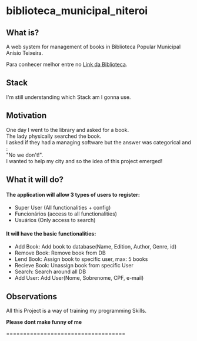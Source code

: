 # biblioteca_municipal_niteroi

## What is?

A web system for management of books in Biblioteca Popular Municipal Anisio Teixeira.

Para conhecer melhor entre no [Link da Biblioteca](http://www.educacaoniteroi.com.br/2015/05/biblioteca-popular-municipal-anisio-teixeira/).

## Stack
I'm still understanding which Stack am I gonna use.


## Motivation
One day I went to the library and asked for a book.  
The lady physically searched the book.   
I asked if they had a managing software but the answer was categorical and :   
"No we don't!".  
I wanted to help my city and so the idea of this project emerged!  

## What it will do?
#### The application will allow 3 types of users to register:  
- Super User (All functionalities + config)
- Funcionários (access to all functionalities) 
- Usuários (Only access to search)

#### It will have the basic functionalities:
- Add Book: Add book to database(Name, Edition, Author, Genre, id)
- Remove Book: Remove book from DB
- Lend Book: Assign book to specific user, max: 5 books
- Recieve Book: Unassign book from specific User
- Search: Search around all DB
- Add User: Add User(Nome, Sobrenome, CPF, e-mail) 

## Observations
All this Project is a way of training my programming Skills.  

**Please dont make funny of me**  
  
===================================  

